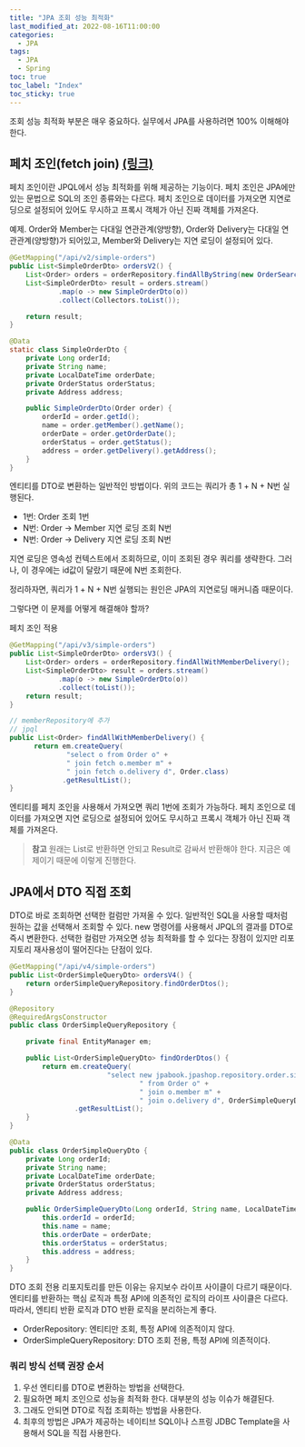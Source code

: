 ```yaml
---
title: "JPA 조회 성능 최적화"
last_modified_at: 2022-08-16T11:00:00
categories:
  - JPA
tags:
  - JPA
  - Spring
toc: true
toc_label: "Index"
toc_sticky: true
---
```


조회 성능 최적화 부분은 매우 중요하다. 실무에서 JPA를 사용하려면 100% 이해해야 한다.

## 페치 조인(fetch join) [(링크)](https://yessm621.github.io/jpa/JPA-Fetch-Join/)

페치 조인이란 JPQL에서 성능 최적화를 위해 제공하는 기능이다. 페치 조인은 JPA에만 있는 문법으로 SQL의 조인 종류와는 다르다. 페치 조인으로 데이터를 가져오면 지연로딩으로 설정되어 있어도 무시하고 프록시 객체가 아닌 진짜 객체를 가져온다. 

예제. Order와 Member는 다대일 연관관계(양방향), Order와 Delivery는 다대일 연관관계(양방향)가 되어있고, Member와 Delivery는 지연 로딩이 설정되어 있다.

```java
@GetMapping("/api/v2/simple-orders")
public List<SimpleOrderDto> ordersV2() {
    List<Order> orders = orderRepository.findAllByString(new OrderSearch());
    List<SimpleOrderDto> result = orders.stream()
            .map(o -> new SimpleOrderDto(o))
            .collect(Collectors.toList());

    return result;
}

@Data
static class SimpleOrderDto {
    private Long orderId;
    private String name;
    private LocalDateTime orderDate;
    private OrderStatus orderStatus;
    private Address address;

    public SimpleOrderDto(Order order) {
        orderId = order.getId();
        name = order.getMember().getName();
        orderDate = order.getOrderDate();
        orderStatus = order.getStatus();
        address = order.getDelivery().getAddress();
    }
}
```

엔티티를 DTO로 변환하는 일반적인 방법이다. 위의 코드는 쿼리가 총 1 + N + N번 실행된다. 

- 1번: Order 조회 1번
- N번: Order → Member 지연 로딩 조회 N번
- N번: Order → Delivery 지연 로딩 조회 N번

지연 로딩은 영속성 컨텍스트에서 조회하므로, 이미 조회된 경우 쿼리를 생략한다. 그러나, 이 경우에는 id값이 달랐기 때문에 N번 조회한다.

정리하자면, 쿼리가 1 + N + N번 실행되는 원인은 JPA의 지연로딩 매커니즘 때문이다.

그렇다면 이 문제를 어떻게 해결해야 할까?

페치 조인 적용

```java
@GetMapping("/api/v3/simple-orders")
public List<SimpleOrderDto> ordersV3() {
    List<Order> orders = orderRepository.findAllWithMemberDelivery();
    List<SimpleOrderDto> result = orders.stream()
            .map(o -> new SimpleOrderDto(o))
            .collect(toList());
    return result;
}
```

```java
// memberRepository에 추가
// jpql
public List<Order> findAllWithMemberDelivery() {
      return em.createQuery(
              "select o from Order o" +
              " join fetch o.member m" +
              " join fetch o.delivery d", Order.class)
             .getResultList();
}
```

엔티티를 페치 조인을 사용해서 가져오면 쿼리 1번에 조회가 가능하다. 페치 조인으로 데이터를 가져오면 지연 로딩으로 설정되어 있어도 무시하고 프록시 객체가 아닌 진짜 객체를 가져온다.

> **참고**
원래는 List로 반환하면 안되고 Result로 감싸서 반환해야 한다. 지금은 예제이기 때문에 이렇게 진행한다.
> 

## JPA에서 DTO 직접 조회

DTO로 바로 조회하면 선택한 컬럼만 가져올 수 있다. 일반적인 SQL을 사용할 때처럼 원하는 값을 선택해서 조회할 수 있다. new 명령어를 사용해서 JPQL의 결과를 DTO로 즉시 변환한다. 선택한 컬럼만 가져오면 성능 최적화를 할 수 있다는 장점이 있지만 리포지토리 재사용성이 떨어진다는 단점이 있다.

```java
@GetMapping("/api/v4/simple-orders")
public List<OrderSimpleQueryDto> ordersV4() {
    return orderSimpleQueryRepository.findOrderDtos();
}
```

```java
@Repository
@RequiredArgsConstructor
public class OrderSimpleQueryRepository {

    private final EntityManager em;

    public List<OrderSimpleQueryDto> findOrderDtos() {
        return em.createQuery(
                        "select new jpabook.jpashop.repository.order.simplequery.OrderSimpleQueryDto(o.id, m.name, o.orderDate, o.status, d.address) " +
                                " from Order o" +
                                " join o.member m" +
                                " join o.delivery d", OrderSimpleQueryDto.class)
                .getResultList();
    }
}
```

```java
@Data
public class OrderSimpleQueryDto {
    private Long orderId;
    private String name;
    private LocalDateTime orderDate;
    private OrderStatus orderStatus;
    private Address address;

    public OrderSimpleQueryDto(Long orderId, String name, LocalDateTime orderDate, OrderStatus orderStatus, Address address) {
        this.orderId = orderId;
        this.name = name;
        this.orderDate = orderDate;
        this.orderStatus = orderStatus;
        this.address = address;
    }
}
```

DTO 조회 전용 리포지토리를 만든 이유는 유지보수 라이프 사이클이 다르기 때문이다. 엔티티를 반환하는 핵심 로직과 특정 API에 의존적인 로직의 라이프 사이클은 다르다. 따라서, 엔티티 반환 로직과 DTO 반환 로직을 분리하는게 좋다.

- OrderRepository: 엔티티만 조회, 특정 API에 의존적이지 않다.
- OrderSimpleQueryRepository: DTO 조회 전용, 특정 API에 의존적이다.

### 쿼리 방식 선택 권장 순서

1. 우선 엔티티를 DTO로 변환하는 방법을 선택한다.
2. 필요하면 페치 조인으로 성능을 최적화 한다. 대부분의 성능 이슈가 해결된다.
3. 그래도 안되면 DTO로 직접 조회하는 방법을 사용한다.
4. 최후의 방법은 JPA가 제공하는 네이티브 SQL이나 스프링 JDBC Template을 사용해서 SQL을 직접 사용한다.